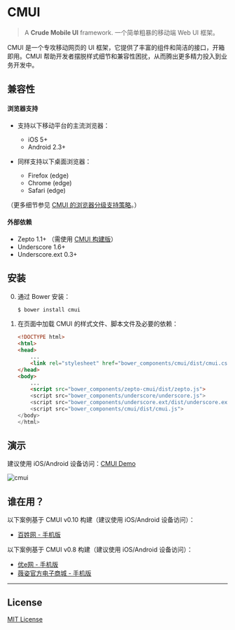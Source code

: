 # CMUI

> A **Crude Mobile UI** framework.
> 一个简单粗暴的移动端 Web UI 框架。

CMUI 是一个专攻移动网页的 UI 框架，它提供了丰富的组件和简洁的接口，开箱即用。CMUI 帮助开发者摆脱样式细节和兼容性困扰，从而腾出更多精力投入到业务开发中。

## 兼容性

#### 浏览器支持

* 支持以下移动平台的主流浏览器：
	* iOS 5+
	* Android 2.3+

* 同样支持以下桌面浏览器：
	* Firefox (edge)
	* Chrome (edge)
	* Safari (edge)

（更多细节参见 [CMUI 的浏览器分级支持策略](https://github.com/CMUI/doc/issues/2)。）

#### 外部依赖

* Zepto 1.1+ （需使用 [CMUI 构建版](https://github.com/CMUI/zepto)）
* Underscore 1.6+
* Underscore.ext 0.3+

## 安装

0. 通过 Bower 安装：
	```sh
	$ bower install cmui
	```

0. 在页面中加载 CMUI 的样式文件、脚本文件及必要的依赖：
	```html
	<!DOCTYPE html>
	<html>
	<head>
		...
		<link rel="stylesheet" href="bower_components/cmui/dist/cmui.css">
	</head>
	<body>
		...
		<script src="bower_components/zepto-cmui/dist/zepto.js">
		<script src="bower_components/underscore/underscore.js">
		<script src="bower_components/underscore.ext/dist/underscore.ext.js">
		<script src="bower_components/cmui/dist/cmui.js">
	</body>
	</html>
	```

## 演示

建议使用 iOS/Android 设备访问：[CMUI Demo](http://cmui.net/)

![cmui](https://f.cloud.github.com/assets/1231359/1894178/3cec5d66-7ad6-11e3-91a8-124dd7307c10.png)

## 谁在用？

以下案例基于 CMUI v0.10 构建（建议使用 iOS/Android 设备访问）：

* [百姓网 - 手机版](http://m.baixing.com/)

以下案例基于 CMUI v0.8 构建（建议使用 iOS/Android 设备访问）：

* [优e网 - 手机版](http://m.uemall.com/)
* [薇姿官方电子商城 - 手机版](http://m.vichy.com.cn/)

***

## License

[MIT License](http://www.opensource.org/licenses/mit-license.php)

